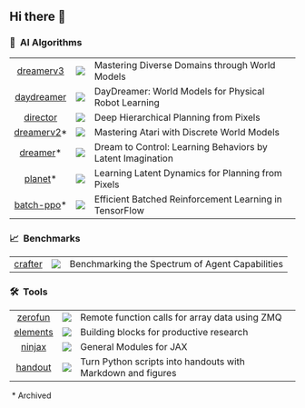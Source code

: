 ## Hi there 👋

### 🤖&nbsp; AI Algorithms

|     |     |     |
| :-: | :-: | :-- |
| [dreamerv3](https://github.com/danijar/dreamerv3) | ![](https://img.shields.io/github/stars/danijar/dreamerv3?label=%E2%98%85) | Mastering Diverse Domains through World Models |
| [daydreamer](https://github.com/danijar/daydreamer) | ![](https://img.shields.io/github/stars/danijar/daydreamer?label=%E2%98%85) | DayDreamer: World Models for Physical Robot Learning |
| [director](https://github.com/danijar/director) | ![](https://img.shields.io/github/stars/danijar/director?label=%E2%98%85) | Deep Hierarchical Planning from Pixels |
| [dreamerv2](https://github.com/danijar/dreamerv2)* | ![](https://img.shields.io/github/stars/danijar/dreamerv2?label=%E2%98%85) | Mastering Atari with Discrete World Models |
| [dreamer](https://github.com/danijar/dreamer)* | ![](https://img.shields.io/github/stars/danijar/dreamer?label=%E2%98%85) | Dream to Control: Learning Behaviors by Latent Imagination |
| [planet](https://github.com/google-research/planet)* | ![](https://img.shields.io/github/stars/google-research/planet?label=%E2%98%85) | Learning Latent Dynamics for Planning from Pixels |
| [batch-ppo](https://github.com/google-research/batch-ppo)* | ![](https://img.shields.io/github/stars/google-research/batch-ppo?label=%E2%98%85) | Efficient Batched Reinforcement Learning in TensorFlow |

### 📈&nbsp; Benchmarks

|     |     |     |
| :-: | :-: | :-- |
| [crafter](https://github.com/danijar/crafter) | ![](https://img.shields.io/github/stars/danijar/crafter?label=%E2%98%85) | Benchmarking the Spectrum of Agent Capabilities |

### 🛠️&nbsp; Tools

|     |     |     |
| :-: | :-: | :-- |
| [zerofun](https://github.com/danijar/zerofun) | ![](https://img.shields.io/github/stars/danijar/zerofun?label=%E2%98%85) | Remote function calls for array data using ZMQ |
| [elements](https://github.com/danijar/elements) | ![](https://img.shields.io/github/stars/danijar/elements?label=%E2%98%85) | Building blocks for productive research |
| [ninjax](https://github.com/danijar/ninjax) | ![](https://img.shields.io/github/stars/danijar/ninjax?label=%E2%98%85) | General Modules for JAX |
| [handout](https://github.com/danijar/handout) | ![](https://img.shields.io/github/stars/danijar/handout?label=%E2%98%85) | Turn Python scripts into handouts with Markdown and figures |

&nbsp;* Archived

